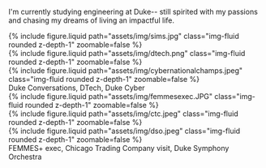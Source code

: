 I'm currently studying engineering at Duke-- still spirited with my passions and chasing my dreams of living an impactful life. 
<!-- Row 1: 3 photos -->
<div class="row mt-3">
    <div class="col-sm mt-3 mt-md-0">
        {% include figure.liquid path="assets/img/sims.jpg" class="img-fluid rounded z-depth-1" zoomable=false %}
    </div>
    <div class="col-sm mt-3 mt-md-0">
        {% include figure.liquid path="assets/img/dtech.png" class="img-fluid rounded z-depth-1" zoomable=false %}
    </div>
    <div class="col-sm mt-3 mt-md-0">
        {% include figure.liquid path="assets/img/cybernationalchamps.jpeg" class="img-fluid rounded z-depth-1" zoomable=false %}
    </div>
</div>
<div class="caption">
    Duke Conversations, DTech, Duke Cyber
</div>

<!-- Row 3: 3 photos -->
<div class="row mt-3">
    <div class="col-sm mt-3 mt-md-0">
        {% include figure.liquid path="assets/img/femmesexec.JPG" class="img-fluid rounded z-depth-1" zoomable=false %}
    </div>
    <div class="col-sm mt-3 mt-md-0">
        {% include figure.liquid path="assets/img/ctc.jpeg" class="img-fluid rounded z-depth-1" zoomable=false %}
    </div>
    <div class="col-sm mt-3 mt-md-0">
        {% include figure.liquid path="assets/img/dso.jpeg" class="img-fluid rounded z-depth-1" zoomable=false %}
    </div>
</div>
<div class="caption">
    FEMMES+ exec, Chicago Trading Company visit, Duke Symphony Orchestra
</div>
